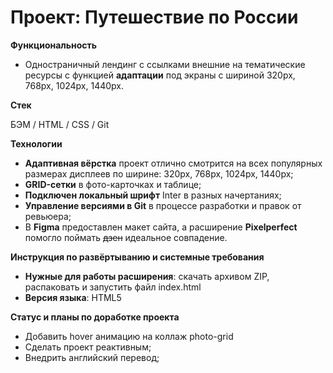 # Проект: Путешествие по России


**Функциональность**

* Одностраничный лендинг с ссылками внешние на тематические ресурсы c функцией **адаптации** под экраны с шириной 320px, 768px, 1024px, 1440px.

**Стек**

БЭМ / HTML / CSS / Git

**Технологии**

*  **Адаптивная вёрстка** проект отлично смотрится на всех популярных размерах дисплеев по ширине: 320px, 768px, 1024px, 1440px;
* **GRID-сетки** в фото-карточках и таблице;
* **Подключен локальный шрифт** Inter в разных начертаниях;
* **Управление версиями в Git** в процессе разработки и правок от ревьюера;
* В **Figma** предоставлен макет сайта, а  расширение **Pixelperfect**  помогло поймать ~~дзен~~ идеальное совпадение.

**Инструкция по развёртыванию и системные требования**

* **Нужные для работы расширения**: скачать архивом ZIP, распаковать и запустить файл index.html
* **Версия языка**: HTML5


**Статус и планы по доработке проекта**

* Добавить hover анимацию на коллаж photo-grid
* Сделать проект реактивным;
* Внедрить английский перевод;